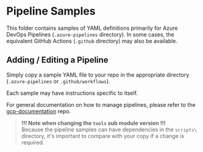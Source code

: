 # Pipeline Samples

This folder contains samples of YAML definitions primarily for Azure DevOps Pipelines (`.azure-pipelines` directory). In some cases, the equivalent GitHub Actions (`.github` directory) may also be available.

## Adding / Editing a Pipeline

Simply copy a sample YAML file to your repo in the appropriate directory (`.azure-pipelines` or `.github/workflows`).

Each sample may have instructions specific to itself.

For general documentation on how to manage pipelines, please refer to the [gcp-documentation](https://github.com/ssc-spc-ccoe-cei/gcp-documentation/blob/main/Architecture/Pipelines.md) repo.

> **!!! Note when changing the `tools` sub module version !!!**<br>
Because the pipeline samples can have dependencies in the `scripts\` directory, it's important to compare with your copy if a change is required.